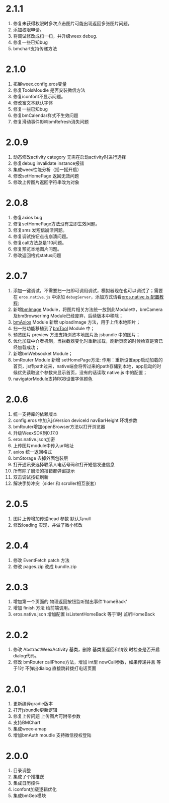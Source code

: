 # 2.1.1
1. 修复未获得权限时多次点击图片可能出现返回多张图片问题。
2. 添加权限申请。
3. 将调试修改成扫一扫，并升级weex debug.
4. 修复一些已知bug
5. bmchart支持传递方法

# 2.1.0
1. 拓展weex.config.eros变量
2. 修复ToolsMoudle 是否安装微信方法
3. 修复iconfont不显示问题。
4. 修改富文本默认字体
5. 修复一些已知bug
6. 修复bmCalendar样式不生效问题
7. 修复滑动事件影响bmRefresh消失问题

# 2.0.9
1. 动态修改activity category  无需在启动activity时进行选择
2. 修复debug invalidate instance报错
3. 集成weex性能分析（摇一摇开启）
4. 修改setHomePage 返回无效问题
5. 修改上传图片返回字符串改为对象


# 2.0.8
1. 修复axios bug
2. 修复setHomePage方法没有立即生效问题。
3. 修复sms 发短信崩溃问题。
4. 修复调试按钮点击崩溃问题。
5. 修复call方法总是110问题。
6. 修复预览本地图片问题。
7. 修改返回格式status问题

# 2.0.7
1. 添加一键调试，不需要扫一扫即可调用调试，模拟器现在也可以调试了；需要在 `eros.native.js` 中添加 `debugServer`，添加方式请看[eros.native.js 配置教程](https://github.com/bmfe/eros-template/wiki/%E9%85%8D%E7%BD%AE%E7%9B%B8%E5%85%B3);
2. 新增[bmImage](https://github.com/bmfe/eros-template/wiki/bmImage) Module，将图片相关方法统一放到此Module中，bmCamera及bmBrowserImg Module已经废弃，后续版本中移除；
3. [bmAxios](https://github.com/bmfe/eros-template/wiki/bmAxios) Module 新增 uploadImage 方法，用于上传本地图片；
4. 扫一扫功能移植到了[bmTool](https://github.com/bmfe/eros-template/wiki/bmTool) Module 中；
5. 预览图片 preview 方法支持浏览本地图片及 jsbundle 中的图片；
6. 优化加载中介者机制，当拦截器变化时重新加载，刷新页面的时候检查是否已经加载成功；
7. 新增bmWebsocket Module；
8. bmRouter Module 新增 setHomePage方法: 作用：重新设置app启动加载的首页，js传path过来，native端会将传过来的path存储到本地，app启动的时候优先读取这个参数来显示首页，没有的话读取 native.js 中的配置；
9. navigatorModule支持RGB设置字体颜色

# 2.0.6
1. 统一支持库的依赖版本
2. config.eros 中加入jsVersion deviceId navBarHeight 环境参数
3. bmRouter增加openBrowser方法以打开浏览器
4. 升级WeexSDK到0.17.0
5. eros.native.json加密
6. 上传图片module中传入url地址
7. axios 统一返回格式
8. bmStorage 去掉外面包装层
9. 打开通讯录选择联系人电话号码和打开短信发送信息
10. 所有除了崩溃的报错都弹窗提示
11. 双击调试按钮刷新
12. 解决手势冲突（sider 和 scroller相互嵌套）

# 2.0.5
1. 图片上传增加传递head 参数 默认为null
2. 修改loading 实现，并做了微小修改

# 2.0.4
1. 修改 EventFetch patch 方法
2. 修改 pages.zip 改成 bundle.zip

# 2.0.3
1. 增加第一个页面的 物理返回按钮监听抛出事件'homeBack'
2. 增加 finish 方法 给前端调用。
3. eros.native.json 增加配置 isListentHomeBack 等于1时 监听HomeBack

# 2.0.2
1. 修改 AbstractWeexActivity 基类，删除 基类里返回和销毁 时检查是否开启dialog代码。
2. 修改 bmRouter callPhone方法，增加 int型 nowCall参数，如果传递并且 等于1时 不弹出dialog 直接跳转拨打电话页面


# 2.0.1
1. 更新编译gradle版本
2. 打开jsbundle更新逻辑
3. 修复上传问题 上传图片可附带参数
4. 支持BMChart
5. 集成weex-amap
6. 增加bmAuth moudle 支持微信授权登陆

# 2.0.0
1. 目录调整
2. 集成了个推推送
3. 集成日历控件
5. iconfont加载逻辑优化
6. 集成bmGeo模块


